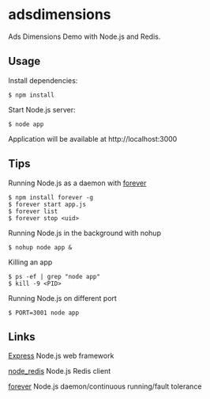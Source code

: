 adsdimensions
===============

Ads Dimensions Demo with Node.js and Redis.

## Usage

 Install dependencies:

    $ npm install

 Start Node.js server:

    $ node app

 Application will be available at http://localhost:3000

## Tips

 Running Node.js as a daemon with [forever](https://github.com/nodejitsu/forever)

    $ npm install forever -g
    $ forever start app.js
    $ forever list
    $ forever stop <uid>

 Running Node.js in the background with nohup

    $ nohup node app &

 Killing an app

    $ ps -ef | grep "node app"
    $ kill -9 <PID>

 Running Node.js on different port

    $ PORT=3001 node app

## Links

[Express](https://github.com/visionmedia/express) Node.js web framework

[node_redis](https://github.com/mranney/node_redis) Node.js Redis client

[forever](https://github.com/nodejitsu/forever) Node.js daemon/continuous running/fault tolerance